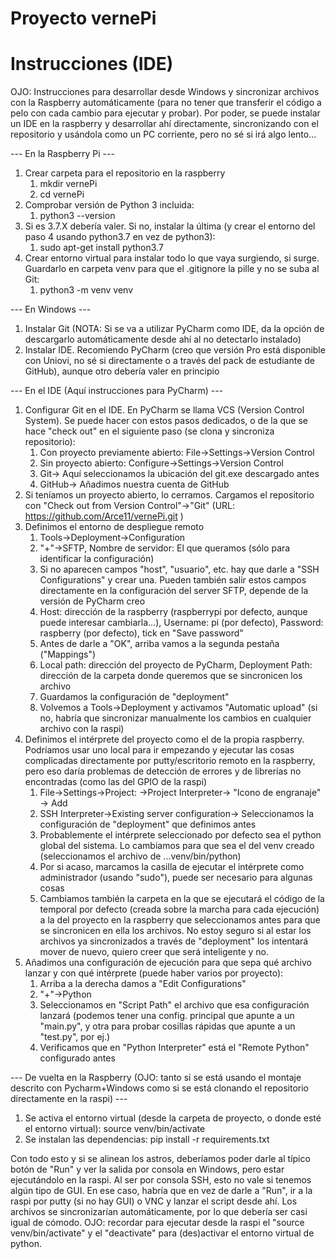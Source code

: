 # Proyecto vernePi

# Instrucciones (IDE)
OJO: Instrucciones para desarrollar desde Windows y sincronizar archivos con la Raspberry automáticamente (para no tener que transferir el código a pelo con cada cambio para ejecutar y probar). Por poder, se puede instalar un IDE en la raspberry y desarrollar ahí directamente, sincronizando con el repositorio y usándola como un PC corriente, pero no sé si irá algo lento...

--- En la Raspberry Pi ---
1. Crear carpeta para el repositorio en la raspberry
   1. mkdir vernePi
   1. cd vernePi
2. Comprobar versión de Python 3 incluida:
   1. python3 --version
3. Si es 3.7.X debería valer. Si no, instalar la última (y crear el entorno del paso 4 usando python3.7 en vez de python3):
   1. sudo apt-get install python3.7
4. Crear entorno virtual para instalar todo lo que vaya surgiendo, si surge. Guardarlo en carpeta venv para que el .gitignore la pille y no se suba al Git:
   1. python3 -m venv venv
  
--- En Windows ---
1. Instalar Git (NOTA: Si se va a utilizar PyCharm como IDE, da la opción de descargarlo automáticamente desde ahí al no detectarlo instalado)
2. Instalar IDE. Recomiendo PyCharm (creo que versión Pro está disponible con Uniovi, no sé si directamente o a través del pack de estudiante de GitHub), aunque otro debería valer en principio

--- En el IDE (Aquí instrucciones para PyCharm) ---
1. Configurar Git en el IDE. En PyCharm se llama VCS (Version Control System). Se puede hacer con estos pasos dedicados, o de la que se hace "check out" en el siguiente paso (se clona y sincroniza repositorio):
   1. Con proyecto previamente abierto: File->Settings->Version Control
   1. Sin proyecto abierto: Configure->Settings->Version Control
   1. Git->  Aquí seleccionamos la ubicación del git.exe descargado antes
   1. GitHub->  Añadimos nuestra cuenta de GitHub
1. Si teníamos un proyecto abierto, lo cerramos. Cargamos el repositorio con "Check out from Version Control"->"Git" (URL: https://github.com/Arce11/vernePi.git )
1. Definimos el entorno de despliegue remoto
   1. Tools->Deployment->Configuration
   1. "+"->SFTP, Nombre de servidor: El que queramos (sólo para identificar la configuración)
   1. Si no aparecen campos "host", "usuario", etc. hay que darle a "SSH Configurations" y crear una. Pueden también salir estos campos directamente en la configuración del server SFTP, depende de la versión de PyCharm creo
   1. Host: dirección de la raspberry (raspberrypi por defecto, aunque puede interesar cambiarla...), Username: pi (por defecto), Password: raspberry (por defecto), tick en "Save password"
   1. Antes de darle a "OK", arriba vamos a la segunda pestaña ("Mappings")
   1. Local path: dirección del proyecto de PyCharm, Deployment Path: dirección de la carpeta donde queremos que se sincronicen los archivo
   1. Guardamos la configuración de "deployment"
   1. Volvemos a Tools->Deployment y activamos "Automatic upload" (si no, habría que sincronizar manualmente los cambios en cualquier archivo con la raspi)
1. Definimos el intérprete del proyecto como el de la propia raspberry. Podríamos usar uno local para ir empezando y ejecutar las cosas complicadas directamente por putty/escritorio remoto en la raspberry, pero eso daría problemas de detección de errores y de librerías no encontradas (como las del GPIO de la raspi)
   1. File->Settings->Project: <nombre de proyecto>->Project Interpreter-> "Icono de engranaje" -> Add
   1. SSH Interpreter->Existing server configuration-> Seleccionamos la configuración de "deployment" que definimos antes
   1. Probablemente el intérprete seleccionado por defecto sea el python global del sistema. Lo cambiamos para que sea el del venv creado (seleccionamos el archivo de ...venv/bin/python)
   1. Por si acaso, marcamos la casilla de ejecutar el intérprete como administrador (usando "sudo"), puede ser necesario para algunas cosas
   1. Cambiamos también la carpeta en la que se ejecutará el código de la temporal por defecto (creada sobre la marcha para cada ejecución) a la del proyecto en la raspberry que seleccionamos antes para que se sincronicen en ella los archivos. No estoy seguro si al estar los archivos ya sincronizados a través de "deployment" los intentará mover de nuevo, quiero creer que será inteligente y no.
1. Añadimos una configuración de ejecución para que sepa qué archivo lanzar y con qué intérprete (puede haber varios por proyecto):
   1. Arriba a la derecha damos a "Edit Configurations"
   1. "+"->Python
   1. Seleccionamos en "Script Path" el archivo que esa configuración lanzará (podemos tener una config. principal que apunte a un "main.py", y otra para probar cosillas rápidas que apunte a un "test.py", por ej.)
   1. Verificamos que en "Python Interpreter" está el "Remote Python" configurado antes

--- De vuelta en la Raspberry (OJO: tanto si se está usando el montaje descrito con Pycharm+Windows como si se está clonando el repositorio directamente en la raspi) ---
1. Se activa el entorno virtual (desde la carpeta de proyecto, o donde esté el entorno virtual): source venv/bin/activate
1. Se instalan las dependencias: pip install -r requirements.txt

Con todo esto y si se alinean los astros, deberíamos poder darle al típico botón de "Run" y ver la salida por consola en Windows, pero estar ejecutándolo en la raspi. Al ser por consola SSH, esto no vale si tenemos algún tipo de GUI. En ese caso, habría que en vez de darle a "Run", ir a la raspi por putty (si no hay GUI) o VNC y lanzar el script desde ahí. Los archivos se sincronizarían automáticamente, por lo que debería ser casi igual de cómodo.
  OJO: recordar para ejecutar desde la raspi el "source venv/bin/activate" y el "deactivate" para (des)activar el entorno virtual de python.
